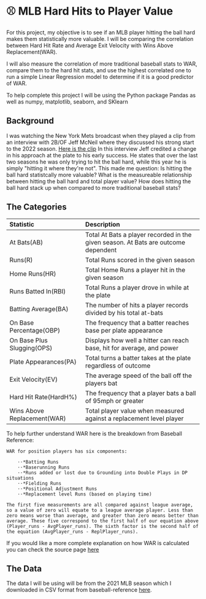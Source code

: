 # :baseball: MLB Hard Hits to Player Value

For this project, my objective is to see if an MLB player hitting the ball hard makes them statistically more valuable. I will be comparing the correlation between Hard Hit Rate and Average Exit Velocity with Wins Above Replacement(WAR). 

I will also measure the correlation of more traditional baseball stats to WAR, compare them to the hard hit stats, and use the highest correlated one to run a simple Linear Regression model to determine if it is a good predictor of WAR. 

To help complete this project I will be using the Python package Pandas as well as numpy, matplotlib, seaborn, and SKlearn

## Background

I was watching the New York Mets broadcast when they played a clip from an interview with 2B/OF Jeff McNeil where they discussed his strong start to the 2022 season. [Here is the clip](https://youtu.be/bdelnn9rQT8?t=52) In this interview Jeff credited a change in his approach at the plate to his early success. He states that over the last two seasons he was only trying to hit the ball hard, while this year he is simply "hitting it where they're not". This made me question: Is hitting the ball hard statistcally more valuable? What is the measureable relationship between hitting the ball hard and total player value? How does hitting the ball hard stack up when compared to more traditional baseball stats?

## The Categories

<div align="center">

| Statistic                  | Description                                                                                   |
|:---------------------------|:----------------------------------------------------------------------------------------------|
| At Bats(AB)                |  Total At Bats a player recorded in the given season. At Bats are outcome dependent   |
| Runs(R)                    |  Total Runs scored in the given season                   |
| Home Runs(HR)              |  Total Home Runs a player hit in the given season                                     |
| Runs Batted In(RBI)        |  Total Runs a player drove in while at the plate |
| Batting Average(BA)        |  The number of hits a player records divided by his total at-bats|
| On Base Percentage(OBP)    |  The frequency that a batter reaches base per plate appearance|
| On Base Plus Slugging(OPS) |  Displays how well a hitter can reach base, hit for average, and power|
| Plate Appearances(PA)      |  Total turns a batter takes at the plate regardless of outcome |
| Exit Velocity(EV)          |  The average speed of the ball off the players bat|
| Hard Hit Rate(HardH%)      |  The frequency that a player bats a ball of 95mph or greater |
| Wins Above Replacement(WAR)|  Total player value when measured against a replacement level player |
</div>

To help further understand WAR here is the breakdown from Baseball Reference:
    
    WAR for position players has six components:

        ⋅⋅*Batting Runs
        ⋅⋅*Baserunning Runs
        ⋅⋅*Runs added or lost due to Grounding into Double Plays in DP situations
        ⋅⋅*Fielding Runs
        ⋅⋅*Positional Adjustment Runs
        ⋅⋅*Replacement level Runs (based on playing time)

    The first five measurements are all compared against league average, so a value of zero will equate to a league average player. Less than zero means worse than average, and greater than zero means better than average. These five correspond to the first half of our equation above (Player_runs - AvgPlayer_runs). The sixth factor is the second half of the equation (AvgPlayer_runs - ReplPlayer_runs).

If you would like a more complete explanation on how WAR is calculated you can check the source page [here](https://www.baseball-reference.com/about/war_explained_position.shtml)

## The Data

The data I will be using will be from the 2021 MLB season which I downloaded in CSV format from baseball-reference [here](https://www.baseball-reference.com/leagues/majors/2021-standard-batting.shtml). 

